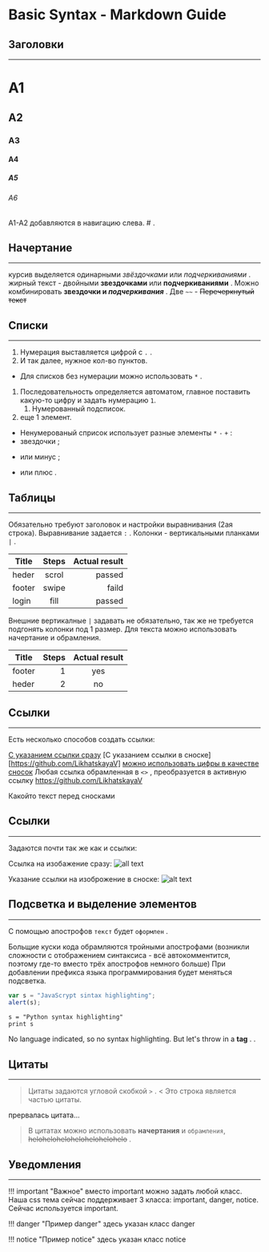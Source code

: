 # Basic Syntax - Markdown Guide

## Заголовки
---

# А1
## А2
### А3
#### А4
##### А5
###### А6

А1-А2 добавляются в навигацию слева. # .

## Начертание
---

курсив выделяется одинарными *звёздочками* или _подчеркиваниями_ .
жирный текст - двойными **звездочками** или __подчеркиваниями__ .
Можно комбинировать **звездочки и _подчеркивания_** .
Две `~~` - ~~Перечеркнутый текст~~

## Списки
---

1. Нумерация выставляется цифрой с `.` .
2. И так далее, нужное кол-во пунктов.
* Для списков без нумерации можно использовать `*` .
1. Последовательность определяется автоматом, главное поставить
какую-то цифру и задать нумерацию `1`.
	1. Нумерованный подсписок.
9. еще 1 элемент.

* Ненумерованый сприсок использует разные элементы `*` `-` `+` :
* звездочки ;
- или минус ; 
+ или плюс .

## Таблицы
---

Обязательно требуют заголовок и настройки выравнивания (2ая строка). 
Выравнивание задается `:` . Колонки - вертикальными планками `|` .

|Title        |Steps        |Actual result|
|-------------|:-----------:|------------:|
|heder	      |scrol	    |passed       |
|footer       |swipe        |faild        |
|login        |fill         |passed	  |


Внешние вертикалные `|` задавать не обязательно, так же не требуется 
подгонять колонки под 1 размер. Для текста можно использовать начертание и обрамления.

Title | Steps | Actual result
---|---:|:---:
footer|1|yes
heder|2|no

## Ссылки
---

Есть несколько способов создать ссылки:

[С указанием ссылки сразу](https://github.com/LikhatskayaV)
[С указанием ссылки в сноске][https://github.com/LikhatskayaV]
[можно использовать цифры в качестве сносок][1]
Любая ссылка обрамленная в `<>` , преобразуется в активную ссылку
<https://github.com/LikhatskayaV>

Какойто текст перед сносками

[Vika's GitHub link]: https://github.com/LikhatskayaV
[1]: https://github.com/LikhatskayaV

## Ссылки
---

Задаются почти так же как и ссылки:

Ссылка на изобажение сразу:
![all text](https://static.vecteezy.com/system/resources/thumbnails/017/119/660/small/github-logo-git-hub-icon-with-text-on-white-and-black-background-free-vector.jpg)

Указание ссылки на изоброжение в сноске:
![alt text][logo]

[logo]: https://static.vecteezy.com/system/resources/thumbnails/017/119/660/small/github-logo-git-hub-icon-with-text-on-white-and-black-background-free-vector.jpg 

## Подсветка и выделение элементов
---

С помощью апострофов `текст` будет `оформлен` .

Больщие куски кода обрамляются тройными апострофами (возникли сложности с отображением 
синтаксиса - всё автокомментится, поэтому где-то вместо трёх апострофов немного больше)
При добавлении префикса языка программирования будет меняться подсветка.

```javascript
var s = "JavaScrypt sintax highlighting";
alert(s);
```
```
s = "Python syntax highlighting"
print s
``````

No language indicated, so no syntax highlighting. 
But let's throw in a <b>tag</b> . .

## Цитаты
---

> Цитаты задаются угловой скобкой `>` .
< Это строка является частью цитаты.

прервалась цитата...

> В цитатах можно использовать **начертания** и `обрамления`, ~~helohelohelohelohelohelohelo~~ . 
## Уведомления
---
!!! important "Важное"
вместо important можно задать любой класс. Наша css тема сейчас поддерживает 3 класса: 
important, danger, notice. Сейчас используется important.

!!! danger "Пример danger"
    здесь указан класс danger

!!! notice "Пример notice"
    здесь указан класс notice




